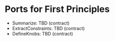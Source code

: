 <!-- Updated: 2025-09-18T13:32:25.870Z -->
# Ports for First Principles

- Summarize: TBD (contract)
- ExtractConstraints: TBD (contract)
- DefineKnobs: TBD (contract)
